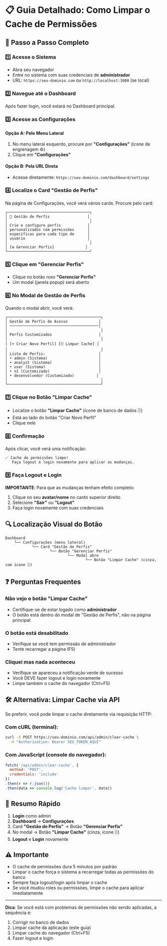 # 📋 Guia Detalhado: Como Limpar o Cache de Permissões

## 🎯 Passo a Passo Completo

### 1️⃣ **Acesse o Sistema**
- Abra seu navegador
- Entre no sistema com suas credenciais de **administrador**
- URL: `https://seu-dominio.com` ou `http://localhost:3000` (se local)

### 2️⃣ **Navegue até o Dashboard**
Após fazer login, você estará no Dashboard principal.

### 3️⃣ **Acesse as Configurações**

#### Opção A: Pelo Menu Lateral
1. No menu lateral esquerdo, procure por **"Configurações"** (ícone de engrenagem ⚙️)
2. Clique em **"Configurações"**

#### Opção B: Pela URL Direta
- Acesse diretamente: `https://seu-dominio.com/dashboard/settings`

### 4️⃣ **Localize o Card "Gestão de Perfis"**

Na página de Configurações, você verá vários cards. Procure pelo card:

```
┌─────────────────────────────────────┐
│ 👥 Gestão de Perfis                 │
│                                     │
│ Crie e configure perfis            │
│ personalizados com permissões      │
│ específicas para cada tipo de      │
│ usuário                            │
│                                     │
│ [⚙️ Gerenciar Perfis]              │
└─────────────────────────────────────┘
```

### 5️⃣ **Clique em "Gerenciar Perfis"**
- Clique no botão roxo **"Gerenciar Perfis"**
- Um modal (janela popup) será aberto

### 6️⃣ **No Modal de Gestão de Perfis**

Quando o modal abrir, você verá:

```
┌──────────────────────────────────────────┐
│ Gestão de Perfis de Acesso              │
│ ────────────────────────────────────────│
│                                          │
│ Perfis Customizados                     │
│                                          │
│ [+ Criar Novo Perfil] [🗄️ Limpar Cache] │
│                                          │
│ Lista de Perfis:                        │
│ • admin (Sistema)                       │
│ • analyst (Sistema)                     │
│ • user (Sistema)                        │
│ • n1 (Customizado)                      │
│ • desenvolvedor (Customizado)          │
│                                          │
└──────────────────────────────────────────┘
```

### 7️⃣ **Clique no Botão "Limpar Cache"**

- Localize o botão **"Limpar Cache"** (ícone de banco de dados 🗄️)
- Está ao lado do botão "Criar Novo Perfil"
- Clique nele

### 8️⃣ **Confirmação**

Após clicar, você verá uma notificação:

```
✅ Cache de permissões limpo! 
   Faça logout e login novamente para aplicar as mudanças.
```

### 9️⃣ **Faça Logout e Login**

**IMPORTANTE**: Para que as mudanças tenham efeito completo:

1. Clique no seu **avatar/nome** no canto superior direito
2. Selecione **"Sair"** ou **"Logout"**
3. Faça login novamente com suas credenciais

## 🔍 Localização Visual do Botão

```
Dashboard
    └── Configurações (menu lateral)
            └── Card "Gestão de Perfis"
                    └── Botão "Gerenciar Perfis"
                            └── Modal abre
                                    └── Botão "Limpar Cache" (cinza, com ícone 🗄️)
```

## ❓ Perguntas Frequentes

### Não vejo o botão "Limpar Cache"
- Certifique-se de estar logado como **administrador**
- O botão está dentro do modal de "Gestão de Perfis", não na página principal

### O botão está desabilitado
- Verifique se você tem permissão de administrador
- Tente recarregar a página (F5)

### Cliquei mas nada aconteceu
- Verifique se apareceu a notificação verde de sucesso
- Você DEVE fazer logout e login novamente
- Limpe também o cache do navegador (Ctrl+F5)

## 🛠️ Alternativa: Limpar Cache via API

Se preferir, você pode limpar o cache diretamente via requisição HTTP:

### Com cURL (terminal):
```bash
curl -X POST https://seu-dominio.com/api/admin/clear-cache \
  -H "Authorization: Bearer SEU_TOKEN_AQUI"
```

### Com JavaScript (console do navegador):
```javascript
fetch('/api/admin/clear-cache', {
  method: 'POST',
  credentials: 'include'
})
.then(r => r.json())
.then(data => console.log('Cache limpo!', data))
```

## 📝 Resumo Rápido

1. **Login** como admin
2. **Dashboard** → **Configurações**
3. Card **"Gestão de Perfis"** → Botão **"Gerenciar Perfis"**
4. No modal → Botão **"Limpar Cache"** (cinza, ícone 🗄️)
5. **Logout** e **Login** novamente

## ⚠️ Importante

- O cache de permissões dura 5 minutos por padrão
- Limpar o cache força o sistema a recarregar todas as permissões do banco
- Sempre faça logout/login após limpar o cache
- Se você mudou roles ou permissões, limpe o cache para aplicar imediatamente

---

**Dica**: Se você está com problemas de permissões não sendo aplicadas, a sequência é:
1. Corrigir no banco de dados
2. Limpar cache da aplicação (este guia)
3. Limpar cache do navegador (Ctrl+F5)
4. Fazer logout e login